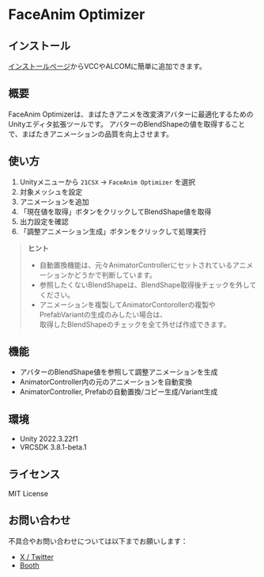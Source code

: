 # FaceAnim Optimizer

## インストール

 [インストールページ]()からVCCやALCOMに簡単に追加できます。

## 概要
FaceAnim Optimizerは、まばたきアニメを改変済アバターに最適化するためのUnityエディタ拡張ツールです。
アバターのBlendShapeの値を取得することで、まばたきアニメーションの品質を向上させます。

## 使い方
1. Unityメニューから `21CSX` → `FaceAnim Optimizer` を選択
2. 対象メッシュを設定
3. アニメーションを追加
4. 「現在値を取得」ボタンをクリックしてBlendShape値を取得
5. 出力設定を確認
6. 「調整アニメーション生成」ボタンをクリックして処理実行

> **ヒント**
> - 自動置換機能は、元々AnimatorControllerにセットされているアニメーションかどうかで判断しています。  
> - 参照したくないBlendShapeは、BlendShape取得後チェックを外してください。  
> - アニメーションを複製してAnimatorContorollerの複製やPrefabVariantの生成のみしたい場合は、  
> 取得したBlendShapeのチェックを全て外せば作成できます。  

## 機能
- アバターのBlendShape値を参照して調整アニメーションを生成
- AnimatorController内の元のアニメーションを自動変換
- AnimatorController, Prefabの自動置換/コピー生成/Variant生成

## 環境
- Unity 2022.3.22f1
- VRCSDK 3.8.1-beta.1

## ライセンス
MIT License

## お問い合わせ
不具合やお問い合わせについては以下までお願いします：
- [X / Twitter](https://x.com/pnpnrkgk)
- [Booth](https://l21l.booth.pm/)
